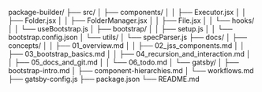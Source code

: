 package-builder/
├── src/
│   ├── components/
│   │   ├── Executor.jsx
│   │   ├── Folder.jsx
│   │   ├── FolderManager.jsx
│   │   ├── File.jsx
│   │   └── hooks/
│   │       └── useBootstrap.js
│   ├── bootstrap/
│   │   ├── setup.js
│   │   └── bootstrap.config.json
│   └── utils/
│       └── specParser.js
├── docs/
│   ├── concepts/
│   │   ├── 01_overview.md
│   │   ├── 02_jss_components.md
│   │   ├── 03_bootstrap_basics.md
│   │   ├── 04_recursion_and_interaction.md
│   │   ├── 05_docs_and_git.md
│   │   └── 06_todo.md
│   └── gatsby/
│       ├── bootstrap-intro.md
│       ├── component-hierarchies.md
│       └── workflows.md
├── gatsby-config.js
├── package.json
└── README.md